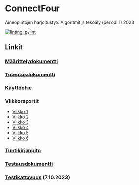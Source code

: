 # ConnectFour
Aineopintojen harjoitustyö: Algoritmit ja tekoäly (periodi 1) 2023

[![linting: pylint](https://img.shields.io/badge/linting-pylint-yellowgreen)](https://github.com/pylint-dev/pylint)

## Linkit

### [Määrittelydokumentti](https://github.com/aarekr/ConnectFour/blob/main/Dokumentaatio/Maarittelydokumentti.md)

### [Toteutusdokumentti](https://github.com/aarekr/ConnectFour/blob/main/Dokumentaatio/Toteutusdokumentti.md)

### [Käyttöohje](https://github.com/aarekr/ConnectFour/blob/main/Dokumentaatio/Kayttoohje.md)

### Viikkoraportit

* [Viikko 1](https://github.com/aarekr/ConnectFour/blob/main/Dokumentaatio/Viikkoraportti_1.md)
* [Viikko 2](https://github.com/aarekr/ConnectFour/blob/main/Dokumentaatio/Viikkoraportti_2.md)
* [Viikko 3](https://github.com/aarekr/ConnectFour/blob/main/Dokumentaatio/Viikkoraportti_3.md)
* [Viikko 4](https://github.com/aarekr/ConnectFour/blob/main/Dokumentaatio/Viikkoraportti_4.md)
* [Viikko 5](https://github.com/aarekr/ConnectFour/blob/main/Dokumentaatio/Viikkoraportti_5.md)
* [Viikko 6](https://github.com/aarekr/ConnectFour/blob/main/Dokumentaatio/Viikkoraportti_6.md)

### [Tuntikirjanpito](https://github.com/aarekr/ConnectFour/blob/main/Dokumentaatio/Tuntikirjanpito.md)

### [Testausdokumentti](https://github.com/aarekr/ConnectFour/blob/main/Testit/Testausdokumentti.md)

### [Testikattavuus](https://github.com/aarekr/ConnectFour/blob/main/Testit/Testikattavuus_2023-10-07.JPG) (7.10.2023)
